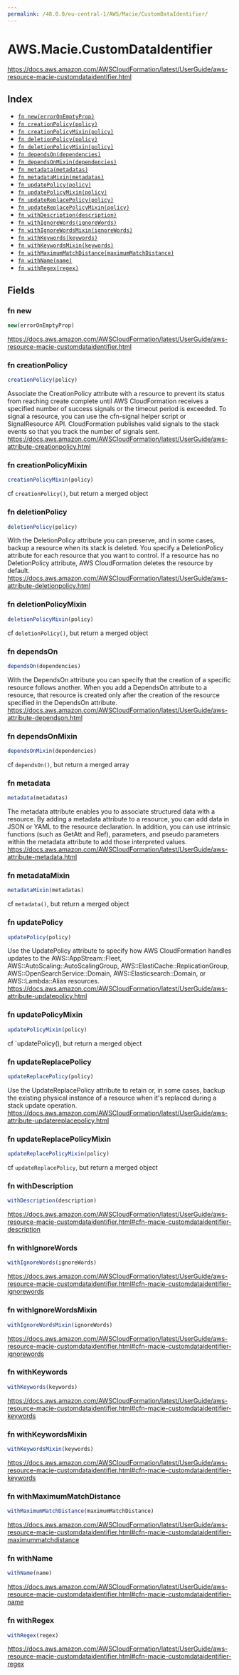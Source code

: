 ```yaml
---
permalink: /48.0.0/eu-central-1/AWS/Macie/CustomDataIdentifier/
---
```


# AWS.Macie.CustomDataIdentifier

https://docs.aws.amazon.com/AWSCloudFormation/latest/UserGuide/aws-resource-macie-customdataidentifier.html

## Index

* [`fn new(errorOnEmptyProp)`](#fn-new)
* [`fn creationPolicy(policy)`](#fn-creationpolicy)
* [`fn creationPolicyMixin(policy)`](#fn-creationpolicymixin)
* [`fn deletionPolicy(policy)`](#fn-deletionpolicy)
* [`fn deletionPolicyMixin(policy)`](#fn-deletionpolicymixin)
* [`fn dependsOn(dependencies)`](#fn-dependson)
* [`fn dependsOnMixin(dependencies)`](#fn-dependsonmixin)
* [`fn metadata(metadatas)`](#fn-metadata)
* [`fn metadataMixin(metadatas)`](#fn-metadatamixin)
* [`fn updatePolicy(policy)`](#fn-updatepolicy)
* [`fn updatePolicyMixin(policy)`](#fn-updatepolicymixin)
* [`fn updateReplacePolicy(policy)`](#fn-updatereplacepolicy)
* [`fn updateReplacePolicyMixin(policy)`](#fn-updatereplacepolicymixin)
* [`fn withDescription(description)`](#fn-withdescription)
* [`fn withIgnoreWords(ignoreWords)`](#fn-withignorewords)
* [`fn withIgnoreWordsMixin(ignoreWords)`](#fn-withignorewordsmixin)
* [`fn withKeywords(keywords)`](#fn-withkeywords)
* [`fn withKeywordsMixin(keywords)`](#fn-withkeywordsmixin)
* [`fn withMaximumMatchDistance(maximumMatchDistance)`](#fn-withmaximummatchdistance)
* [`fn withName(name)`](#fn-withname)
* [`fn withRegex(regex)`](#fn-withregex)

## Fields

### fn new

```ts
new(errorOnEmptyProp)
```

https://docs.aws.amazon.com/AWSCloudFormation/latest/UserGuide/aws-resource-macie-customdataidentifier.html

### fn creationPolicy

```ts
creationPolicy(policy)
```

Associate the CreationPolicy attribute with a resource to prevent its status from reaching create complete until AWS CloudFormation receives a specified number of success signals or the timeout period is exceeded. To signal a resource, you can use the cfn-signal helper script or SignalResource API. CloudFormation publishes valid signals to the stack events so that you track the number of signals sent. 
https://docs.aws.amazon.com/AWSCloudFormation/latest/UserGuide/aws-attribute-creationpolicy.html

### fn creationPolicyMixin

```ts
creationPolicyMixin(policy)
```

cf `creationPolicy()`, but return a merged object

### fn deletionPolicy

```ts
deletionPolicy(policy)
```

With the DeletionPolicy attribute you can preserve, and in some cases, backup a resource when its stack is deleted. You specify a DeletionPolicy attribute for each resource that you want to control. If a resource has no DeletionPolicy attribute, AWS CloudFormation deletes the resource by default. 
https://docs.aws.amazon.com/AWSCloudFormation/latest/UserGuide/aws-attribute-deletionpolicy.html

### fn deletionPolicyMixin

```ts
deletionPolicyMixin(policy)
```

cf `deletionPolicy()`, but return a merged object

### fn dependsOn

```ts
dependsOn(dependencies)
```

With the DependsOn attribute you can specify that the creation of a specific resource follows another. When you add a DependsOn attribute to a resource, that resource is created only after the creation of the resource specified in the DependsOn attribute. 
https://docs.aws.amazon.com/AWSCloudFormation/latest/UserGuide/aws-attribute-dependson.html

### fn dependsOnMixin

```ts
dependsOnMixin(dependencies)
```

cf `dependsOn()`, but return a merged array

### fn metadata

```ts
metadata(metadatas)
```

The metadata attribute enables you to associate structured data with a resource. By adding a metadata attribute to a resource, you can add data in JSON or YAML to the resource declaration. In addition, you can use intrinsic functions (such as GetAtt and Ref), parameters, and pseudo parameters within the metadata attribute to add those interpreted values. 
https://docs.aws.amazon.com/AWSCloudFormation/latest/UserGuide/aws-attribute-metadata.html

### fn metadataMixin

```ts
metadataMixin(metadatas)
```

cf `metadata()`, but return a merged object

### fn updatePolicy

```ts
updatePolicy(policy)
```

Use the UpdatePolicy attribute to specify how AWS CloudFormation handles updates to the AWS::AppStream::Fleet, AWS::AutoScaling::AutoScalingGroup, AWS::ElastiCache::ReplicationGroup, AWS::OpenSearchService::Domain, AWS::Elasticsearch::Domain, or AWS::Lambda::Alias resources. 
https://docs.aws.amazon.com/AWSCloudFormation/latest/UserGuide/aws-attribute-updatepolicy.html

### fn updatePolicyMixin

```ts
updatePolicyMixin(policy)
```

cf `updatePolicy(), but return a merged object

### fn updateReplacePolicy

```ts
updateReplacePolicy(policy)
```

Use the UpdateReplacePolicy attribute to retain or, in some cases, backup the existing physical instance of a resource when it's replaced during a stack update operation. 
https://docs.aws.amazon.com/AWSCloudFormation/latest/UserGuide/aws-attribute-updatereplacepolicy.html

### fn updateReplacePolicyMixin

```ts
updateReplacePolicyMixin(policy)
```

cf `updateReplacePolicy`, but return a merged object

### fn withDescription

```ts
withDescription(description)
```

https://docs.aws.amazon.com/AWSCloudFormation/latest/UserGuide/aws-resource-macie-customdataidentifier.html#cfn-macie-customdataidentifier-description

### fn withIgnoreWords

```ts
withIgnoreWords(ignoreWords)
```

https://docs.aws.amazon.com/AWSCloudFormation/latest/UserGuide/aws-resource-macie-customdataidentifier.html#cfn-macie-customdataidentifier-ignorewords

### fn withIgnoreWordsMixin

```ts
withIgnoreWordsMixin(ignoreWords)
```

https://docs.aws.amazon.com/AWSCloudFormation/latest/UserGuide/aws-resource-macie-customdataidentifier.html#cfn-macie-customdataidentifier-ignorewords

### fn withKeywords

```ts
withKeywords(keywords)
```

https://docs.aws.amazon.com/AWSCloudFormation/latest/UserGuide/aws-resource-macie-customdataidentifier.html#cfn-macie-customdataidentifier-keywords

### fn withKeywordsMixin

```ts
withKeywordsMixin(keywords)
```

https://docs.aws.amazon.com/AWSCloudFormation/latest/UserGuide/aws-resource-macie-customdataidentifier.html#cfn-macie-customdataidentifier-keywords

### fn withMaximumMatchDistance

```ts
withMaximumMatchDistance(maximumMatchDistance)
```

https://docs.aws.amazon.com/AWSCloudFormation/latest/UserGuide/aws-resource-macie-customdataidentifier.html#cfn-macie-customdataidentifier-maximummatchdistance

### fn withName

```ts
withName(name)
```

https://docs.aws.amazon.com/AWSCloudFormation/latest/UserGuide/aws-resource-macie-customdataidentifier.html#cfn-macie-customdataidentifier-name

### fn withRegex

```ts
withRegex(regex)
```

https://docs.aws.amazon.com/AWSCloudFormation/latest/UserGuide/aws-resource-macie-customdataidentifier.html#cfn-macie-customdataidentifier-regex